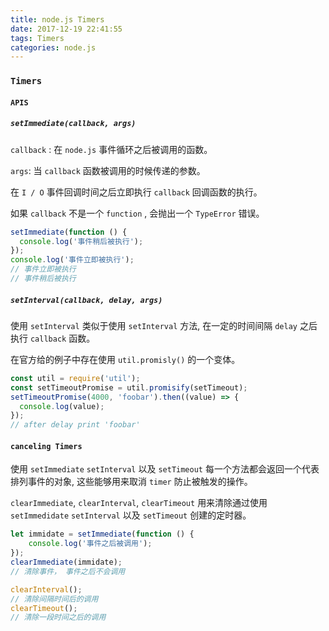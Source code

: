 ```yaml
---
title: node.js Timers
date: 2017-12-19 22:41:55
tags: Timers
categories: node.js
---
```


###  `Timers`

####  `APIS`

#####  `setImmediate(callback, args)`  

`callback` : 在 `node.js` 事件循环之后被调用的函数。  

`args`: 当 `callback` 函数被调用的时候传递的参数。 

在 `I / O` 事件回调时间之后立即执行 `callback` 回调函数的执行。

如果 `callback` 不是一个 `function` , 会抛出一个 `TypeError` 错误。

```javascript
setImmediate(function () {
  console.log('事件稍后被执行');
});
console.log('事件立即被执行');
// 事件立即被执行
// 事件稍后被执行
```

#####  `setInterval(callback, delay, args)`  

使用 `setInterval` 类似于使用 `setInterval` 方法, 在一定的时间间隔 `delay` 之后执行 `callback` 函数。  

在官方给的例子中存在使用 `util.promisly()` 的一个变体。

```javascript
const util = require('util');
const setTimeoutPromise = util.promisify(setTimeout);
setTimeoutPromise(4000, 'foobar').then((value) => {
  console.log(value);
});
// after delay print 'foobar'
```

####  `canceling Timers`  

使用 `setImmediate` `setInterval`  以及 `setTimeout` 每一个方法都会返回一个代表排列事件的对象, 这些能够用来取消 `timer` 防止被触发的操作。  

`clearImmediate`,  `clearInterval`,  `clearTimeout`  用来清除通过使用 `setImmedidate`  `setInterval` 以及 `setTimeout` 创建的定时器。

```javascript
let immidate = setImmediate(function () {
    console.log('事件之后被调用');
});
clearImmediate(immidate);
// 清除事件， 事件之后不会调用

clearInterval();
// 清除间隔时间后的调用
clearTimeout();
// 清除一段时间之后的调用
```

